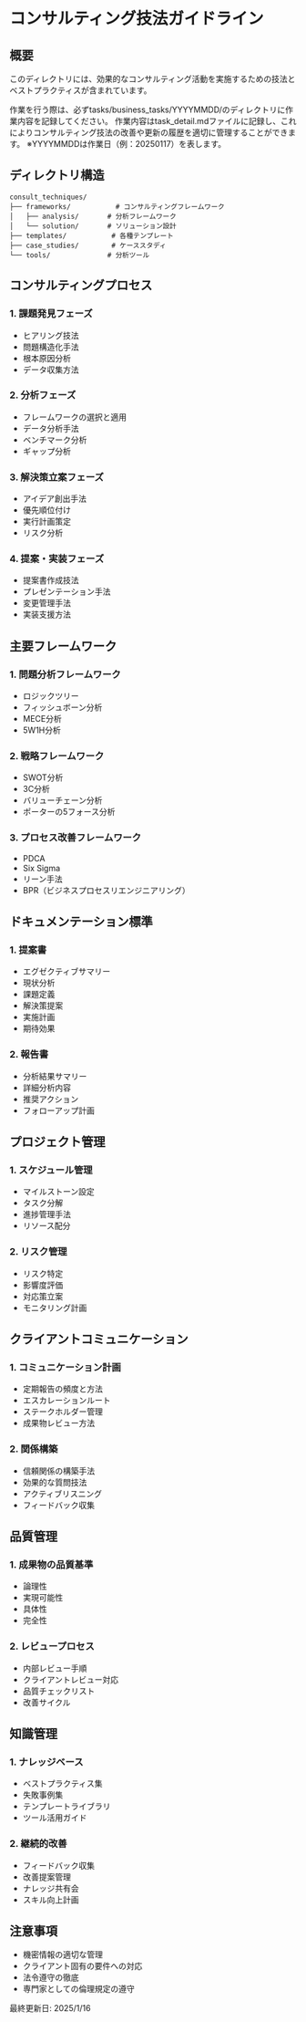 # コンサルティング技法ガイドライン

## 概要
このディレクトリには、効果的なコンサルティング活動を実施するための技法とベストプラクティスが含まれています。

作業を行う際は、必ずtasks/business_tasks/YYYYMMDD/のディレクトリに作業内容を記録してください。
作業内容はtask_detail.mdファイルに記録し、これによりコンサルティング技法の改善や更新の履歴を適切に管理することができます。
※YYYYMMDDは作業日（例：20250117）を表します。

## ディレクトリ構造
```
consult_techniques/
├── frameworks/           # コンサルティングフレームワーク
│   ├── analysis/       # 分析フレームワーク
│   └── solution/       # ソリューション設計
├── templates/           # 各種テンプレート
├── case_studies/        # ケーススタディ
└── tools/              # 分析ツール
```

## コンサルティングプロセス

### 1. 課題発見フェーズ
- ヒアリング技法
- 問題構造化手法
- 根本原因分析
- データ収集方法

### 2. 分析フェーズ
- フレームワークの選択と適用
- データ分析手法
- ベンチマーク分析
- ギャップ分析

### 3. 解決策立案フェーズ
- アイデア創出手法
- 優先順位付け
- 実行計画策定
- リスク分析

### 4. 提案・実装フェーズ
- 提案書作成技法
- プレゼンテーション手法
- 変更管理手法
- 実装支援方法

## 主要フレームワーク

### 1. 問題分析フレームワーク
- ロジックツリー
- フィッシュボーン分析
- MECE分析
- 5W1H分析

### 2. 戦略フレームワーク
- SWOT分析
- 3C分析
- バリューチェーン分析
- ポーターの5フォース分析

### 3. プロセス改善フレームワーク
- PDCA
- Six Sigma
- リーン手法
- BPR（ビジネスプロセスリエンジニアリング）

## ドキュメンテーション標準

### 1. 提案書
- エグゼクティブサマリー
- 現状分析
- 課題定義
- 解決策提案
- 実施計画
- 期待効果

### 2. 報告書
- 分析結果サマリー
- 詳細分析内容
- 推奨アクション
- フォローアップ計画

## プロジェクト管理

### 1. スケジュール管理
- マイルストーン設定
- タスク分解
- 進捗管理手法
- リソース配分

### 2. リスク管理
- リスク特定
- 影響度評価
- 対応策立案
- モニタリング計画

## クライアントコミュニケーション

### 1. コミュニケーション計画
- 定期報告の頻度と方法
- エスカレーションルート
- ステークホルダー管理
- 成果物レビュー方法

### 2. 関係構築
- 信頼関係の構築手法
- 効果的な質問技法
- アクティブリスニング
- フィードバック収集

## 品質管理

### 1. 成果物の品質基準
- 論理性
- 実現可能性
- 具体性
- 完全性

### 2. レビュープロセス
- 内部レビュー手順
- クライアントレビュー対応
- 品質チェックリスト
- 改善サイクル

## 知識管理

### 1. ナレッジベース
- ベストプラクティス集
- 失敗事例集
- テンプレートライブラリ
- ツール活用ガイド

### 2. 継続的改善
- フィードバック収集
- 改善提案管理
- ナレッジ共有会
- スキル向上計画

## 注意事項
- 機密情報の適切な管理
- クライアント固有の要件への対応
- 法令遵守の徹底
- 専門家としての倫理規定の遵守

最終更新日: 2025/1/16